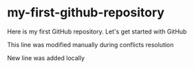# my-first-github-repository
Here is my first GitHub repository.  Let's get started with GitHub

This line was modified manually during conflicts resolution

New line was added locally
